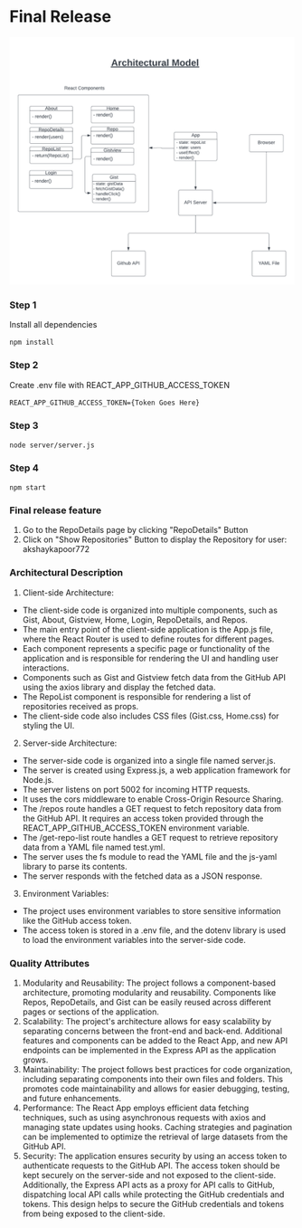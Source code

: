 # Final Release
![UML Diagram](SE577_UML.png)
### Step 1
Install all dependencies
```
npm install
```
### Step 2
Create .env file with REACT_APP_GITHUB_ACCESS_TOKEN
```
REACT_APP_GITHUB_ACCESS_TOKEN={Token Goes Here}
```
### Step 3
```
node server/server.js
```
### Step 4
```
npm start
```
### Final release feature
1. Go to the RepoDetails page by clicking "RepoDetails" Button
2. Click on "Show Repositories" Button to display the Repository for user: akshaykapoor772

### Architectural Description
1.	Client-side Architecture:
*	The client-side code is organized into multiple components, such as Gist, About, Gistview, Home, Login, RepoDetails, and Repos.
*	The main entry point of the client-side application is the App.js file, where the React Router is used to define routes for different pages.
*	Each component represents a specific page or functionality of the application and is responsible for rendering the UI and handling user interactions.
*	Components such as Gist and Gistview fetch data from the GitHub API using the axios library and display the fetched data.
*	The RepoList component is responsible for rendering a list of repositories received as props.
*	The client-side code also includes CSS files (Gist.css, Home.css) for styling the UI.
2.	Server-side Architecture:
*	The server-side code is organized into a single file named server.js.
*	The server is created using Express.js, a web application framework for Node.js.
*	The server listens on port 5002 for incoming HTTP requests.
*	It uses the cors middleware to enable Cross-Origin Resource Sharing.
*	The /repos route handles a GET request to fetch repository data from the GitHub API. It requires an access token provided through the REACT_APP_GITHUB_ACCESS_TOKEN environment variable.
*	The /get-repo-list route handles a GET request to retrieve repository data from a YAML file named test.yml.
*	The server uses the fs module to read the YAML file and the js-yaml library to parse its contents.
*	The server responds with the fetched data as a JSON response.
3.	Environment Variables:
*	The project uses environment variables to store sensitive information like the GitHub access token.
*	The access token is stored in a .env file, and the dotenv library is used to load the environment variables into the server-side code.

### Quality Attributes
1.	Modularity and Reusability: The project follows a component-based architecture, promoting modularity and reusability. Components like Repos, RepoDetails, and Gist can be easily reused across different pages or sections of the application.
2.	Scalability: The project's architecture allows for easy scalability by separating concerns between the front-end and back-end. Additional features and components can be added to the React App, and new API endpoints can be implemented in the Express API as the application grows.
3.	Maintainability: The project follows best practices for code organization, including separating components into their own files and folders. This promotes code maintainability and allows for easier debugging, testing, and future enhancements.
4.	Performance: The React App employs efficient data fetching techniques, such as using asynchronous requests with axios and managing state updates using hooks. Caching strategies and pagination can be implemented to optimize the retrieval of large datasets from the GitHub API.
5.	Security: The application ensures security by using an access token to authenticate requests to the GitHub API. The access token should be kept securely on the server-side and not exposed to the client-side. Additionally, the Express API acts as a proxy for API calls to GitHub, dispatching local API calls while protecting the GitHub credentials and tokens. This design helps to secure the GitHub credentials and tokens from being exposed to the client-side.
